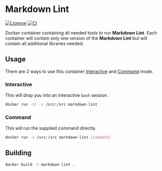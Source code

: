 # Markdown Lint

[![License]](LICENSE)
[![CI][CI Badge]][CI Workflow]

Docker container containing all needed tools to run **Markdown Lint**. Each
container will contain only one version of the **Markdown Lint** but will
contain all additional libraries needed.

## Usage

There are 2 ways to use this container [Interactive](#interactive) and
[Command](#command) mode.

### Interactive

This will drop you into an interactive `bash` session.

```bash
docker run -it -v /src:/src markdown-lint
```

### Command

This will run the supplied command directly.

```bash
docker run -v /src:/src markdown-lint [command]
```

## Building

```bash
docker build -t markdown-lint .
```

<!-- external links -->
[License]: https://img.shields.io/github/license/WNProject/DockerMarkdownLint?label=License
[CI Badge]: https://github.com/WNProject/DockerMarkdownLint/actions/workflows/ci.yml/badge.svg?branch=main
[CI Workflow]: https://github.com/WNProject/DockerMarkdownLint/actions/workflows/ci.yml?query=branch%3Amain

